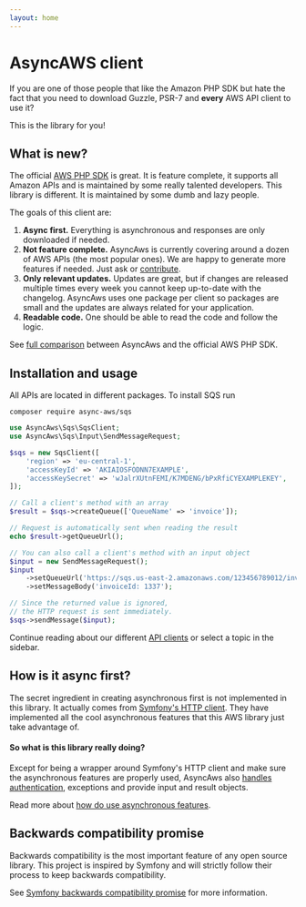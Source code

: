 ```yaml
---
layout: home
---
```


# AsyncAWS client

If you are one of those people that like the Amazon PHP SDK but hate the fact
that you need to download Guzzle, PSR-7 and **every** AWS API client to use it?

This is the library for you!

## What is new?

The official [AWS PHP SDK](https://github.com/aws/aws-sdk-php) is great. It is
feature complete, it supports all Amazon APIs and is maintained by some really talented
developers. This library is different. It is maintained by some dumb and lazy people.

The goals of this client are:

1. **Async first.** Everything is asynchronous and responses are only downloaded
   if needed.
1. **Not feature complete.** AsyncAws is currently covering around a dozen of AWS
   APIs (the most popular ones). We are happy to generate more features if needed.
   Just ask or [contribute](./contribute/index.md).
1. **Only relevant updates.** Updates are great, but if changes are released multiple
   times every week you cannot keep up-to-date with the changelog. AsyncAws uses
   one package per client so packages are small and the updates are always related
   for your application.
1. **Readable code.** One should be able to read the code and follow the logic.

See [full comparison](./compare.md) between AsyncAws and the official AWS PHP SDK.

## Installation and usage

All APIs are located in different packages. To install SQS run

```shell
composer require async-aws/sqs
```

```php
use AsyncAws\Sqs\SqsClient;
use AsyncAws\Sqs\Input\SendMessageRequest;

$sqs = new SqsClient([
    'region' => 'eu-central-1',
    'accessKeyId' => 'AKIAIOSFODNN7EXAMPLE',
    'accessKeySecret' => 'wJalrXUtnFEMI/K7MDENG/bPxRfiCYEXAMPLEKEY',
]);

// Call a client's method with an array
$result = $sqs->createQueue(['QueueName' => 'invoice']);

// Request is automatically sent when reading the result
echo $result->getQueueUrl();

// You can also call a client's method with an input object
$input = new SendMessageRequest();
$input
    ->setQueueUrl('https://sqs.us-east-2.amazonaws.com/123456789012/invoice')
    ->setMessageBody('invoiceId: 1337');

// Since the returned value is ignored,
// the HTTP request is sent immediately.
$sqs->sendMessage($input);
```

Continue reading about our different [API clients](/clients/index.md) or select
a topic in the sidebar.

## How is it async first?

The secret ingredient in creating asynchronous first is not implemented in this library.
It actually comes from [Symfony's HTTP client](https://symfony.com/doc/current/components/http_client.html).
They have implemented all the cool asynchronous features that this AWS library just
take advantage of.

#### So what is this library really doing?

Except for being a wrapper around Symfony's HTTP client and make sure the asynchronous
features are properly used, AsyncAws also [handles authentication](./authtentication/authentication.md),
exceptions and provide input and result objects.

Read more about [how do use asynchronous features](./features/async.md).

## Backwards compatibility promise

Backwards compatibility is the most important feature of any open source library.
This project is inspired by Symfony and will strictly follow their process to
keep backwards compatibility.

See [Symfony backwards compatibility promise](https://symfony.com/bc) for more information.
